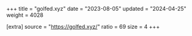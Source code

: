 +++
title = "golfed.xyz"
date = "2023-08-05"
updated = "2024-04-25"
weight = 4028

[extra]
source = "https://golfed.xyz/"
ratio = 69
size = 4
+++
